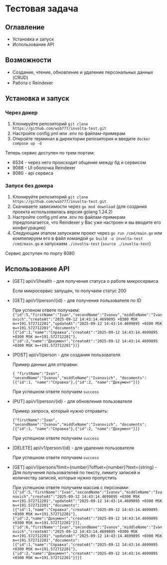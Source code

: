 # Тестовая задача
## Оглавление
- Установка и запуск
- Использование API
## Возможности
- Создание, чтение, обновление и удаление персональных данных (CRUD)
- Работа с Reindexer
## Установка и запуск
### Через докер
1. Клонируйте репозиторий `git clone https://github.com/wsb777/involta-test.git`
2. Настройте config.yml или .env по файлам-примерам
3. Откройте терминал в директории репозитория и введите `docker compose up -d`

Теперь сервис доступен по трем портам:
- 6534 - через него происходит общение между бд и сервисом
- 9088 - UI оболочка Reindexer
- 8080 - api сервиса

### Запуск без докера
1. Клонируйте репозиторий `git clone https://github.com/wsb777/involta-test.git`
2. Скачиваете зависимости через `go mod download` (для создания проекта использовалась версия golang 1.24.2)
3. Настройте config.yml или .env по файлам-примерам (предполагается, что Reindexer у Вас уже настроен и вы вводите его конфигурацию)
4. Следующим этапом запускаем проект через `go run /cmd/main.go` или компилируем его в файл командой `go build -o involta-test /cmd/main.go` и запускаем `./involta-test` (`source ./involta-test`)

Сервис доступен по порту 8080

## Использование API

- [GET] api/v1/health - для получения статуса о работе микросервиса
    
    Если микросервис запущен, то получаем статус 200

- [GET] api/v1/person/{id} - для получения пользователя по ID

    При успеном ответе получаем:
    `{"id":5,"firstName":"Ivan","secondName":"Ivanov","middleName":"Ivanovich","createAt":"2025-09-12 14:43:14.4699895 +0300 MSK m=+191.572712201","updateAt":"2025-09-12 14:43:14.4699895 +0300 MSK m=+191.572712201","documents":[{"id":1,"name":"Справка","createAt":"2025-09-12 14:43:14.4699895 +0300 MSK m=+191.572712201"},{"id":2,"name":"Документ","createAt":"2025-09-12 14:43:14.4699895 +0300 MSK m=+191.572712201"}]}`

- [POST] api/v1/person - для создания пользователя

    Пример данных для отправки:

    `{ "firstName":"Ivan", "secondName":"Ivanov","middleName":"Ivanovich", "documents":[{"id":1, "name":"Справка"},{"id":2, "name":"Документ"}]}`
    
    При успешном ответе получаем `success`

- [PUT] api/v1/person/{id} - для обновления пользователя

    Пример запроса, который нужно отправить:

    `{"firstName":"Ivan", "secondName":"Ivanov","middleName":"Ivanovich", "documents":[{"id":1, "name":"Справка"},{"id":2, "name":"Документ"}]}`

    При успешном ответе получаем `success`

- [DELETE] api/v1/person/{id} - для удаления пользователя

    При успешном ответе получаем `success`

- [GET] api/v1/persons?limit={number}?offset={number}?text={string} - Для получения пользователей по тексту, лимиту записей и количеству записей, которые нужно пропустить
    
    При успешном ответе получаем массив с персонами:
    `[{"id":5,"firstName":"Ivan","secondName":"Ivanov","middleName":"Ivanovich","createAt":"2025-09-12 14:43:14.4699895 +0300 MSK m=+191.572712201","updateAt":"2025-09-12 14:43:14.4699895 +0300 MSK m=+191.572712201","documents":[{"id":1,"name":"Справка","createAt":"2025-09-12 14:43:14.4699895 +0300 MSK m=+191.572712201"},{"id":2,"name":"Документ","createAt":"2025-09-12 14:43:14.4699895 +0300 MSK m=+191.572712201"}]},{"id":6,"firstName":"Ivan","secondName":"Ivanov","middleName":"Ivanovich","createAt":"2025-09-12 14:43:14.4699895 +0300 MSK m=+191.572712201","updateAt":"2025-09-12 14:43:14.4699895 +0300 MSK m=+191.572712201","documents":[{"id":1,"name":"Справка","createAt":"2025-09-12 14:43:14.4699895 +0300 MSK m=+191.572712201"},{"id":2,"name":"Документ","createAt":"2025-09-12 14:43:14.4699895 +0300 MSK m=+191.572712201"}]}]`